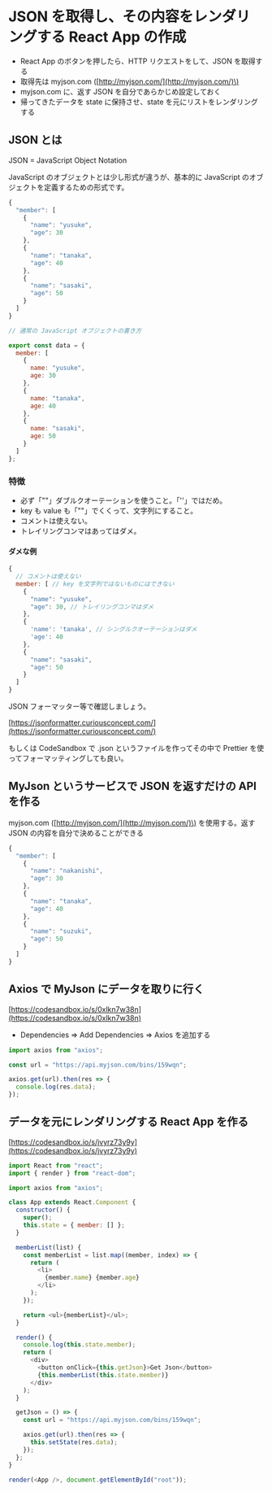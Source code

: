 # JSON を取得し、その内容をレンダリングする React App の作成

* React App のボタンを押したら、HTTP リクエストをして、JSON を取得する
* 取得先は myjson.com \([http://myjson.com/](http://myjson.com/)\)
* myjson.com に、返す JSON を自分であらかじめ設定しておく
* 帰ってきたデータを state に保持させ、state を元にリストをレンダリングする

## JSON とは

JSON = JavaScript Object Notation

JavaScript のオブジェクトとは少し形式が違うが、基本的に JavaScript のオブジェクトを定義するための形式です。

```javascript
{
  "member": [
    {
      "name": "yusuke",
      "age": 30
    },
    {
      "name": "tanaka",
      "age": 40
    },
    {
      "name": "sasaki",
      "age": 50
    }
  ]
}
```

```javascript
// 通常の JavaScript オブジェクトの書き方

export const data = {
  member: [
    {
      name: "yusuke",
      age: 30
    },
    {
      name: "tanaka",
      age: 40
    },
    {
      name: "sasaki",
      age: 50
    }
  ]
};
```

### 特徴

* 必ず「""」ダブルクオーテーションを使うこと。「''」ではだめ。
* key も value も「""」でくくって、文字列にすること。
* コメントは使えない。
* トレイリングコンマはあってはダメ。 

#### ダメな例

```javascript
{
  // コメントは使えない
  member: [ // key を文字列ではないものにはできない
    {
      "name": "yusuke",
      "age": 30, // トレイリングコンマはダメ
    },
    {
      'name': 'tanaka', // シングルクオーテーションはダメ
      'age': 40
    },
    {
      "name": "sasaki",
      "age": 50
    }
  ]
}
```

JSON フォーマッター等で確認しましょう。

[https://jsonformatter.curiousconcept.com/](https://jsonformatter.curiousconcept.com/)

もしくは CodeSandbox で .json というファイルを作ってその中で Prettier を使ってフォーマッティングしても良い。

## MyJson というサービスで JSON を返すだけの API を作る

myjson.com \([http://myjson.com/](http://myjson.com/)\) を使用する。返す JSON の内容を自分で決めることができる

```javascript
{
  "member": [
    {
      "name": "nakanishi",
      "age": 30
    },
    {
      "name": "tanaka",
      "age": 40
    },
    {
      "name": "suzuki",
      "age": 50
    }
  ]
}
```

## Axios で MyJson にデータを取りに行く

[https://codesandbox.io/s/0xlkn7w38n](https://codesandbox.io/s/0xlkn7w38n)

* Dependencies =&gt; Add Dependencies =&gt; Axios を追加する

```javascript
import axios from "axios";

const url = "https://api.myjson.com/bins/159wqn";

axios.get(url).then(res => {
  console.log(res.data);
});
```

## データを元にレンダリングする React App を作る

[https://codesandbox.io/s/jvyrz73y9y](https://codesandbox.io/s/jvyrz73y9y)

```javascript
import React from "react";
import { render } from "react-dom";

import axios from "axios";

class App extends React.Component {
  constructor() {
    super();
    this.state = { member: [] };
  }

  memberList(list) {
    const memberList = list.map((member, index) => {
      return (
        <li>
          {member.name} {member.age}
        </li>
      );
    });

    return <ul>{memberList}</ul>;
  }

  render() {
    console.log(this.state.member);
    return (
      <div>
        <button onClick={this.getJson}>Get Json</button>
        {this.memberList(this.state.member)}
      </div>
    );
  }

  getJson = () => {
    const url = "https://api.myjson.com/bins/159wqn";

    axios.get(url).then(res => {
      this.setState(res.data);
    });
  };
}

render(<App />, document.getElementById("root"));
```

